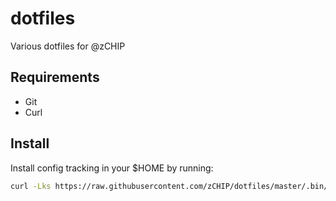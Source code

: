 # dotfiles
Various dotfiles for @zCHIP

## Requirements
- Git
- Curl

## Install

Install config tracking in your $HOME by running:

```bash
curl -Lks https://raw.githubusercontent.com/zCHIP/dotfiles/master/.bin/install.sh | /bin/bash
```
